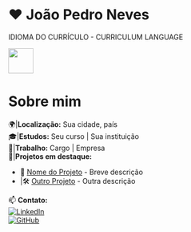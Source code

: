 # ❤️ João Pedro Neves

IDIOMA DO CURRÍCULO - CURRICULUM LANGUAGE

<img src="https://camo.githubusercontent.com/5c841956cc786abc0ef34fb107550e0351cbcb38c5b24d0e1812d0b7986f23c4/68747470733a2f2f696d672e6672656570696b2e636f6d2f7665746f7265732d6772617469732f66756e646f2d64652d62616e64656972612d616d65726963616e612d6772756e67652d64657369676e2d706c616e6f5f32332d323134393430333239332e6a7067" width="50px">

# Sobre mim
🌍|**Localização:** Sua cidade, país  
🎓|**Estudos:** Seu curso | Sua instituição  
💼|**Trabalho:** Cargo | Empresa  
📌|**Projetos em destaque:**  
- 🚀 [Nome do Projeto](link-do-projeto) - Breve descrição  
- |🛠️ [Outro Projeto](link-do-projeto) - Outra descrição  

📫 **Contato:**  
[![LinkedIn](https://img.shields.io/badge/LinkedIn-000?style=flat&logo=linkedin&logoColor=0A66C2)](https://www.linkedin.com/in/seulinkedin/)  
[![GitHub](https://img.shields.io/badge/GitHub-000?style=flat&logo=github&logoColor=white)](https://github.com/seuusuario/)  

